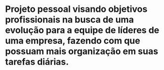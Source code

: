 # Projeto pessoal visando objetivos profissionais na busca de uma evolução para a equipe de líderes de uma empresa, fazendo com que possuam mais organização em suas tarefas diárias.
